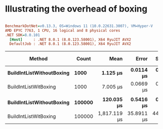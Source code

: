 # Illustrating the overhead of boxing


``` ini

BenchmarkDotNet=v0.13.3, OS=Windows 11 (10.0.22631.3007), VM=Hyper-V
AMD EPYC 7763, 1 CPU, 16 logical and 8 physical cores
.NET SDK=8.0.101
  [Host]     : .NET 8.0.1 (8.0.123.58001), X64 RyuJIT AVX2
  DefaultJob : .NET 8.0.1 (8.0.123.58001), X64 RyuJIT AVX2


```
|                    Method |  Count |         Mean |      Error |     StdDev |       Median | Ratio | RatioSD |     Gen0 |     Gen1 |     Gen2 |  Allocated | Alloc Ratio |
|-------------------------- |------- |-------------:|-----------:|-----------:|-------------:|------:|--------:|---------:|---------:|---------:|-----------:|------------:|
| **BuildIntListWithoutBoxing** |   **1000** |     **1.125 μs** |  **0.0114 μs** |  **0.0106 μs** |     **1.124 μs** |  **1.00** |    **0.00** |   **0.2422** |   **0.0019** |        **-** |    **3.96 KB** |        **1.00** |
|     BuildIntListWitBoxing |   1000 |     7.005 μs |  0.0669 μs |  0.0626 μs |     6.998 μs |  6.23 |    0.09 |   1.9150 |   0.3815 |        - |    31.3 KB |        7.90 |
|                           |        |              |            |            |              |       |         |          |          |          |            |             |
| **BuildIntListWithoutBoxing** | **100000** |   **120.035 μs** |  **0.5416 μs** |  **0.4801 μs** |   **120.028 μs** |  **1.00** |    **0.00** | **124.8779** | **124.8779** | **124.8779** |  **390.72 KB** |        **1.00** |
|     BuildIntListWitBoxing | 100000 | 1,817.119 μs | 35.8911 μs | 44.0775 μs | 1,790.007 μs | 15.20 |    0.39 | 248.0469 | 248.0469 | 248.0469 | 3125.14 KB |        8.00 |
